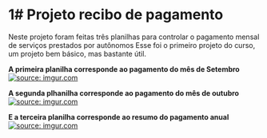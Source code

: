 <H1> 1# Projeto recibo de pagamento</H1>
Neste projeto foram feitas três planilhas para controlar o pagamento mensal de serviços prestados por autônomos
Esse foi o primeiro projeto do curso, um projeto bem básico, mas bastante útil.

**A primeira planilha corresponde ao pagamento do mês de Setembro**
<a href="https://imgur.com/tyPe3Wi"><img src="https://i.imgur.com/tyPe3Wi.png" title="source: imgur.com" /></a>

**A segunda plhanilha corresponde ao pagamento do  mês de outubro** 
<a href="https://imgur.com/vP0VJTC"><img src="https://i.imgur.com/vP0VJTC.png" title="source: imgur.com" /></a>

**E a terceira planilha corresponde ao resumo do pagamento anual**
<a href="https://imgur.com/y7WLgUx"><img src="https://i.imgur.com/y7WLgUx.png" title="source: imgur.com" /></a>


